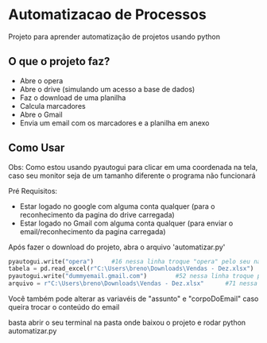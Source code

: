 # Automatizacao de Processos
 
Projeto para aprender automatização de projetos usando python

## O que o projeto faz?

- Abre o opera
- Abre o drive (simulando um acesso a base de dados)
- Faz o download de uma planilha
- Calcula marcadores
- Abre o Gmail
- Envia um email com os marcadores e a planilha em anexo

## Como Usar

Obs: Como estou usando pyautogui para clicar em uma coordenada na tela, caso seu monitor seja de um tamanho diferente o programa não funcionará

Pré Requisitos:
- Estar logado no google com alguma conta qualquer (para o reconhecimento da pagina do drive carregada)
- Estar logado no Gmail com alguma conta qualquer (para enviar o email/reconhecimento da pagina carregada)

Após fazer o download do projeto, abra o arquivo 'automatizar.py'


```python
pyautogui.write("opera")     #16 nessa linha troque "opera" pelo seu navegador preferido
tabela = pd.read_excel(r"C:\Users\breno\Downloads\Vendas - Dez.xlsx")     #36 nessa linha troque o caminho para o caminho da sua pasta de Downloads
pyautogui.write("dummyemail.gmail.com")        #52 nessa linha troque por um email válido, caso queira receber o email
arquivo = r"C:\Users\breno\Downloads\Vendas - Dez.xlsx"      #71 nessa linha troque o caminho para o caminho da sua pasta de Downloads
```

Você também pode alterar as variavéis de "assunto" e "corpoDoEmail" caso queira trocar o conteúdo do email

basta abrir o seu terminal na pasta onde baixou o projeto e rodar
python automatizar.py
